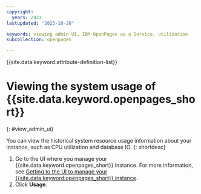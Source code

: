 ```yaml
---
copyright:
  years: 2023
lastupdated: "2023-10-20"

keywords: viewing admin UI, IBM OpenPages as a Service, utilization
subcollection: openpages

---
```

{{site.data.keyword.attribute-definition-list}}

# Viewing the system usage of {{site.data.keyword.openpages_short}} 
{: #view_admin_ui}

You can view the historical system resource usage information about your instance, such as CPU utilization and database IO.
{: shortdesc}

1. Go to the UI where you manage your {{site.data.keyword.openpages_short}} instance. For more information, see [Getting to the UI to manage your {{site.data.keyword.openpages_short}} instance](/docs/openpages?topic=openpages-manage_op_instance).
2. Click **Usage**.
